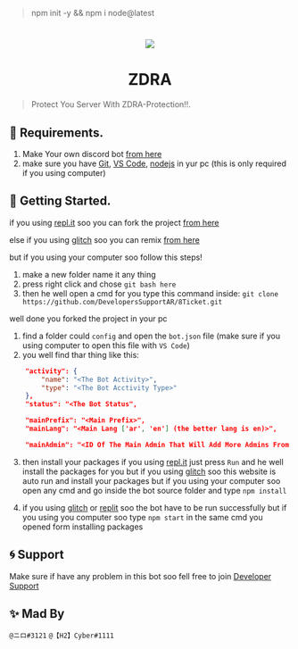 > npm init -y && npm i node@latest

<h1 align="center"><img src="https://cdn.discordapp.com/attachments/759537850919944233/885901299395207219/Screenshot_2021-09-10-16-53-58-19_3a637037d35f95c5dbcdcc75e697ce91.png"></h1>

<h1 align="center">ZDRA</h1>

> Protect You Server With ZDRA-Protection!!.


## 📜 Requirements.

1. Make Your own discord bot [from here](https://discord.com/developers/applications/)
3. make sure you have [Git](https://git-scm.com/downloads), [VS Code](https://code.visualstudio.com/download), [nodejs](https://nodejs.org/en/download/current/) in yur pc (this is only required if you using computer)

## 🚀 Getting Started.

if you using [repl.it](https://www.replit.com/) soo you can fork the project [from here](https://replit.com/@NIR0/rexom?v=1)

else if you using [glitch](https://www.glitch.com/) soo you can remix [from here](https://glitch.com/edit/#!/nttrexom)

but if you using your computer soo follow this steps!

1. make a new folder name it any thing
2. press right click and chose `git bash here`
3. then he well open a cmd for you type this command inside: `git clone https://github.com/DevelopersSupportAR/8Ticket.git`

well done you forked the project in your pc

1. find a folder could `config` and open the `bot.json` file (make sure if you using computer to open this file with `VS Code`)
2. you well find thar thing like this:
```json
    "activity": {
        "name": "<The Bot Activity>", 
        "type": "<The Bot Acctivity Type>"
    },
    "status": "<The Bot Status",

    "mainPrefix": "<Main Prefix>",
    "mainLang": "<Main Lang ['ar', 'en'] (the better lang is en)>",

    "mainAdmin": "<ID Of The Main Admin That Will Add More Admins From Commands>"
```

3. then install your packages if you using [repl.it](https://www.replit.com/) just press `Run` and he well install the packages for you but if you using [glitch](https://www.glitch.com/) soo this website is auto run and install your packages but if you using your computer soo open any cmd and go inside the bot source folder and type `npm install`

4. if you using [glitch](https://www.glitch.com/) or [replit](https://replit.com/) soo the bot have to be run successfully but if you using you computer soo type `npm start` in the same cmd you opened form installing packages

## 🌀 Support

Make sure if have any problem in this bot soo fell free to join [Developer Support](https://discord.gg/developer-support)

## ✨ Mad By

`@ニロ#3121`
`@【H2】Cyber#1111`
